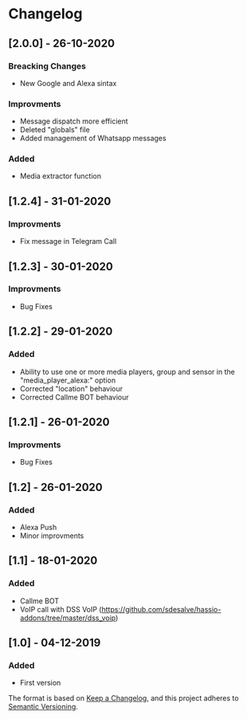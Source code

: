 # Changelog

## [2.0.0] - 26-10-2020

### Breacking Changes

- New Google and Alexa sintax

### Improvments

- Message dispatch more efficient
- Deleted "globals" file
- Added management of Whatsapp messages

### Added

- Media extractor function

## [1.2.4] - 31-01-2020

### Improvments

- Fix message in Telegram Call

## [1.2.3] - 30-01-2020

### Improvments

- Bug Fixes

## [1.2.2] - 29-01-2020

### Added

- Ability to use one or more media players, group and sensor in the "media_player_alexa:" option
- Corrected "location" behaviour
- Corrected Callme BOT behaviour

## [1.2.1] - 26-01-2020

### Improvments

- Bug Fixes

## [1.2] - 26-01-2020

### Added

- Alexa Push
- Minor improvments

## [1.1] - 18-01-2020

### Added

- Callme BOT
- VoIP call with DSS VoIP (https://github.com/sdesalve/hassio-addons/tree/master/dss_voip)

## [1.0] - 04-12-2019

### Added

- First version



The format is based on [Keep a Changelog](https://keepachangelog.com/en/1.0.0/),
and this project adheres to [Semantic Versioning](https://semver.org/spec/v2.0.0.html).

